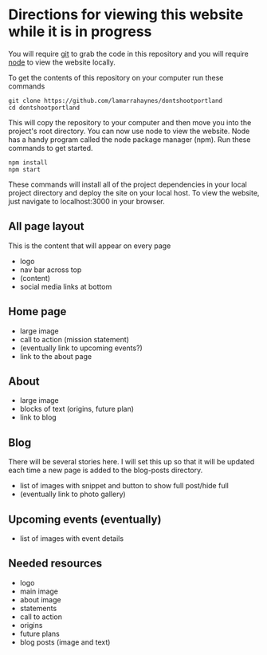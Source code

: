 # Directions for viewing this website while it is in progress

You will require [git](https://git-scm.com/) to grab the code in this repository and you will require [node](https://nodejs.org/en/download/) to view the website locally.

To get the contents of this repository on your computer run these commands

```
git clone https://github.com/lamarrahaynes/dontshootportland
cd dontshootportland
```

This will copy the repository to your computer and then move you into the project's root directory.  You can now use node to view the website.  Node has a handy program called the node package manager (npm).  Run these commands to get started.

```
npm install
npm start
```

These commands will install all of the project dependencies in your local project directory and deploy the site on your local host.  To view the website, just navigate to localhost:3000 in your browser.

## All page layout

This is the content that will appear on every page
 - logo
 - nav bar across top
 - (content)
 - social media links at bottom

## Home page

 - large image
 - call to action (mission statement)
 - (eventually link to upcoming events?)
 - link to the about page

## About

 - large image
 - blocks of text (origins, future plan)
 - link to blog

## Blog

There will be several stories here.  I will set this up so that it will be updated each time a new page is added to the blog-posts directory.
 - list of images with snippet and button to show full post/hide full
 - (eventually link to photo gallery)

## Upcoming events (eventually)
 - list of images with event details

## Needed resources
 - logo
 - main image
 - about image
 - statements
  - call to action
  - origins
  - future plans
  - blog posts (image and text)
